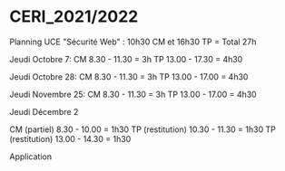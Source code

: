 # CERI_2021/2022

Planning UCE "Sécurité Web" : 10h30 CM et 16h30 TP = Total 27h

Jeudi Octobre 7:
CM  8.30 - 11.30 = 3h
TP 13.00 - 17.30 = 4h30

Jeudi Octobre 28:
CM  8.30 - 11.30 = 3h
TP 13.00 - 17.00 = 4h30

Jeudi Novembre 25:
CM  8.30 - 11.30 = 3h
TP 13.00 - 17.00 = 4h30

Jeudi Décembre 2

CM (partiel) 8.30 - 10.00 = 1h30
TP (restitution) 10.30 - 11.30 = 1h30
TP (restitution) 13.00 - 14.30 = 1h30

Application
